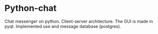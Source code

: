 # Python-chat

Chat messenger on python. Client-server architecture.
The GUI is made in pyqt. Implemented use and message database (postgres).
